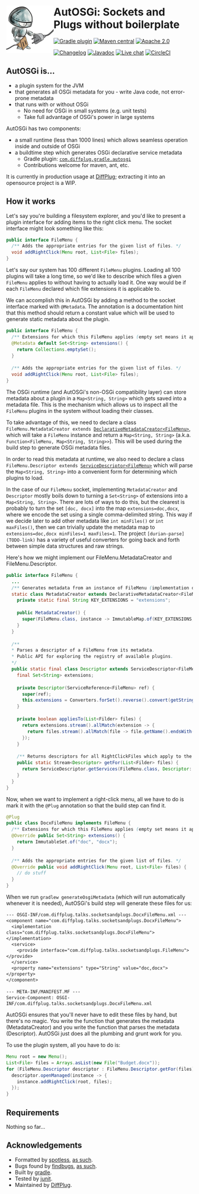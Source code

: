 # <img align="left" src="_images/logo_128.png"> AutOSGi: Sockets and Plugs without boilerplate

<!---freshmark shields
output = [
    link(shield('Gradle plugin', 'plugins.gradle.org', 'com.diffplug.autosgi', 'blue'), 'https://plugins.gradle.org/plugin/com.diffplug.spotless-changelog'),
    link(shield('Maven central', 'mavencentral', 'available', 'blue'), 'https://search.maven.org/search?q=g:com.diffplug.spotless-changelog'),
    link(shield('Apache 2.0', 'license', 'apache-2.0', 'blue'), 'https://tldrlegal.com/license/apache-license-2.0-(apache-2.0)'),
    '',
    link(shield('Changelog', 'changelog', versionLast, 'brightgreen'), 'CHANGELOG.md'),
    link(shield('Javadoc', 'javadoc', 'yes', 'brightgreen'), 'https://javadoc.jitpack.io/com/github/diffplug/spotless-changelog/spotless-changelog-agg/release~{{versionLast}}/javadoc/'),
    link(shield('Live chat', 'gitter', 'chat', 'brightgreen'), 'https://gitter.im/diffplug/spotless-changelog'),
    link(image('CircleCI', 'https://circleci.com/gh/diffplug/spotless-changelog.svg?style=shield'), 'https://circleci.com/gh/diffplug/spotless-changelog')
    ].join('\n');
-->
[![Gradle plugin](https://img.shields.io/badge/plugins.gradle.org-com.diffplug.spotless--changelog-blue.svg)](https://plugins.gradle.org/plugin/com.diffplug.spotless-changelog)
[![Maven central](https://img.shields.io/badge/mavencentral-available-blue.svg)](https://search.maven.org/search?q=g:com.diffplug.spotless-changelog)
[![Apache 2.0](https://img.shields.io/badge/license-apache--2.0-blue.svg)](https://tldrlegal.com/license/apache-license-2.0-(apache-2.0))

[![Changelog](https://img.shields.io/badge/changelog-first--ever-brightgreen.svg)](CHANGELOG.md)
[![Javadoc](https://img.shields.io/badge/javadoc-yes-brightgreen.svg)](https://javadoc.jitpack.io/com/github/diffplug/spotless-changelog/spotless-changelog-agg/release~first-ever/javadoc/)
[![Live chat](https://img.shields.io/badge/gitter-chat-brightgreen.svg)](https://gitter.im/diffplug/spotless-changelog)
[![CircleCI](https://circleci.com/gh/diffplug/spotless-changelog.svg?style=shield)](https://circleci.com/gh/diffplug/spotless-changelog)
<!---freshmark /shields -->


## AutOSGi is...

- a plugin system for the JVM
- that generates all OSGi metadata for you - write Java code, not error-prone metadata
- that runs with or without OSGi
  + No need for OSGi in small systems (e.g. unit tests)
  + Take full advantage of OSGi's power in large systems

AutOSGi has two components:

- a small runtime (less than 1000 lines) which allows seamless operation inside and outside of OSGi
- a buildtime step which generates OSGi declarative service metadata
  + Gradle plugin: [`com.diffplug.gradle.autosgi`](https://plugins.gradle.org/plugin/com.diffplug.gradle.autosgi)
  + Contributions welcome for maven, ant, etc.

It is currently in production usage at [DiffPlug](https://www.diffplug.com); extracting it into an opensource project is a WIP.

## How it works

Let's say you're building a filesystem explorer, and you'd like to present a plugin interface for adding items to the right click menu.  The socket interface might look something like this:

```java
public interface FileMenu {
  /** Adds the appropriate entries for the given list of files. */
  void addRightClick(Menu root, List<File> files);
}
```

Let's say our system has 100 different `FileMenu` plugins.  Loading all 100 plugins will take a long time, so we'd like to describe which files a given `FileMenu` applies to without having to actually load it.  One way would be if each `FileMenu` declared which file extensions it is applicable to.

We can accomplish this in AutOSGi by adding a method to the socket interface marked with `@Metadata`.  The annotation is a documentation hint that this method should return a constant value which will be used to generate static metadata about the plugin.

```java
public interface FileMenu {
  /** Extensions for which this FileMenu applies (empty set means it applies to all extensions). */
  @Metadata default Set<String> extensions() {
    return Collections.emptySet();
  }

  /** Adds the appropriate entries for the given list of files. */
  void addRightClick(Menu root, List<File> files);
}
```

The OSGi runtime (and AutOSGi's non-OSGi compatibility layer) can store metadata about a plugin in a `Map<String, String>` which gets saved into a metadata file.  This is the mechanism which allows us to inspect all the `FileMenu` plugins in the system without loading their classes.

To take advantage of this, we need to declare a class `FileMenu.MetadataCreator extends `[`DeclarativeMetadataCreator<FileMenu>`](TODO-javadoc), which will take a `FileMenu` instance and return a `Map<String, String>` (a.k.a. `Function<FileMenu, Map<String, String>>`).  This will be used during the build step to generate OSGi metadata files.

In order to read this metadata at runtime, we also need to declare a class `FileMenu.Descriptor extends `[`ServiceDescriptor<FileMenu>`](TODO-javadoc) which will parse the `Map<String, String>` into a convenient form for determining which plugins to load.

In the case of our `FileMenu` socket, implementing `MetadataCreator` and `Descriptor` mostly boils down to turning a `Set<String>` of extensions into a `Map<String, String>`.  There are lots of ways to do this, but the clearest is probably to turn the set `[doc, docx]` into the map `extensions=doc,docx`, where we encode the set using a single comma-delimited string.  This way if we decide later to add other metadata like `int minFiles()` or `int maxFiles()`, then we can trivially update the metadata map to `extensions=doc,docx minFiles=1 maxFiles=1`.  The project `[durian-parse](TODO-link)` has a variety of useful converters for going back and forth between simple data structures and raw strings.

Here's how we might implement our FileMenu.MetadataCreator and FileMenu.Descriptor.

```java
public interface FileMenu {
  ...
  /** Generates metadata from an instance of FileMenu (implementation detail). */
  static class MetadataCreator extends DeclarativeMetadataCreator<FileMenu> {
    private static final String KEY_EXTENSIONS = "extensions";

    public MetadataCreator() {
      super(FileMenu.class, instance -> ImmutableMap.of(KEY_EXTENSIONS, Converters.forSet().convert(instance.fsPrefixes()));
    }
  }

  /**
  * Parses a descriptor of a FileMenu from its metadata.
  * Public API for exploring the registry of available plugins.
  */
  public static final class Descriptor extends ServiceDescriptor<FileMenu> {
    final Set<String> extensions;

    private Descriptor(ServiceReference<FileMenu> ref) {
      super(ref);
      this.extensions = Converters.forSet().reverse().convert(getString(MetadataCreator.KEY_EXTENSIONS));
    }

    private boolean appliesTo(List<Filder> files) {
      return extensions.stream().allMatch(extension -> {
        return files.stream().allMatch(file -> file.getName().endsWith(extension));
      });
    }

    /** Returns descriptors for all RightClickFiles which apply to the given list of files. */
    public static Stream<Descriptor> getFor(List<Filder> files) {
      return ServiceDescriptor.getServices(FileMenu.class, Descriptor::new).filter(d -> d.appliesTo(files));
    }
  }
}
```

Now, when we want to implement a right-click menu, all we have to do is mark it with the `@Plug` annotation so that the build step can find it.

```java
@Plug
public class DocxFileMenu implements FileMenu {
  /** Extensions for which this FileMenu applies (empty set means it applies to all extensions). */
  @Override public Set<String> extensions() {
    return ImmutableSet.of("doc", "docx");
  }

  /** Adds the appropriate entries for the given list of files. */
  @Override public void addRightClick(Menu root, List<File> files) {
    // do stuff
  }
}
```

When we run `gradlew generateOsgiMetadata` (which will run automatically whenever it is needed), AutOSGi's build step will generate these files for us:

```
--- OSGI-INF/com.diffplug.talks.socketsandplugs.DocxFileMenu.xml ---
<component name="com.diffplug.talks.socketsandplugs.DocxFileMenu">
  <implementation class="com.diffplug.talks.socketsandplugs.DocxFileMenu"></implementation>
  <service>
    <provide interface="com.diffplug.talks.socketsandplugs.FileMenu"></provide>
  </service>
  <property name="extensions" type="String" value="doc,docx"></property>
</component>

--- META-INF/MANIFEST.MF ---
Service-Component: OSGI-INF/com.diffplug.talks.socketsandplugs.DocxFileMenu.xml
```

AutOSGi ensures that you'll never have to edit these files by hand, but there's no magic.  You write the function that generates the metadata (MetadataCreator) and you write the function that parses the metadata (Descriptor).  AutOSGi just does all the plumbing and grunt work for you.

To use the plugin system, all you have to do is:

```java
Menu root = new Menu();
List<File> files = Arrays.asList(new File("Budget.docx"));
for (FileMenu.Descriptor descriptor : FileMenu.Descriptor.getFor(files)) {
  descriptor.openManaged(instance -> {
    instance.addRightClick(root, files);
  });
}
```

## Requirements

Nothing so far...

## Acknowledgements

* Formatted by [spotless](https://github.com/diffplug/spotless), [as such](https://github.com/diffplug/durian-rx/blob/v1.0/build.gradle?ts=4#L70-L90).
* Bugs found by [findbugs](http://findbugs.sourceforge.net/), [as such](https://github.com/diffplug/durian-rx/blob/v1.0/build.gradle?ts=4#L92-L116).
* Built by [gradle](http://gradle.org/).
* Tested by [junit](http://junit.org/).
* Maintained by [DiffPlug](http://www.diffplug.com/).
